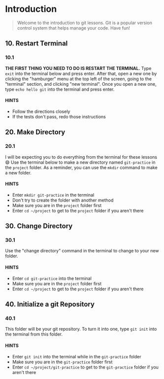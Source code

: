 # Introduction

> Welcome to the introduction to git lessons. Git is a popular version control system that helps manage your code. Have fun!

## 10. Restart Terminal

### 10.1

**THE FIRST THING YOU NEED TO DO IS RESTART THE TERMINAL.** Type `exit` into the terminal below and press enter. After that, open a new one by clicking the "hamburger" menu at the top left of the screen, going to the "terminal" section, and clicking "new terminal". Once you open a new one, type `echo hello git` into the terminal and press enter.

#### HINTS

- Follow the directions closely
- If the tests don't pass, redo those instructions

## 20. Make Directory

### 20.1

I will be expecting you to do everything from the terminal for these lessons :smile: Use the terminal below to make a new directory named `git-practice` in the `project` folder. As a reminder, you can use the `mkdir` command to make a new folder.

#### HINTS

- Enter `mkdir git-practice` in the terminal
- Don't try to create the folder with another method
- Make sure you are in the `project` folder first
- Enter `cd ~/project` to get to the `project` folder if you aren't there

## 30. Change Directory

### 30.1

Use the "change directory" command in the terminal to change to your new folder.

#### HINTS

- Enter `cd git-practice` into the terminal
- Make sure you are in the `project` folder first
- Enter `cd ~/project` to get to the `project` folder if you aren't there

## 40. Initialize a git Repository

### 40.1

This folder will be your git repository. To turn it into one, type `git init` into the terminal from this folder.

#### HINTS

- Enter `git init` into the terminal while in the `git-practice` folder
- Make sure you are in the `git-practice` folder first
- Enter `cd ~/project/git-practice` to get to the `git-practice` folder if you aren't there
